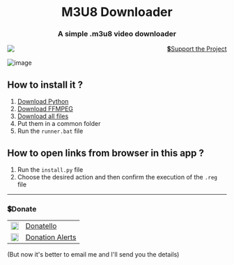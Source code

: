 <h1 align="center">M3U8 Downloader</h1>
<h3 align="center">A simple .m3u8 video downloader</h3>
<p align="right">
    <img align="left" src="https://shields.io/badge/version-v2.0.0-blue">
    <a href="#donate">💲Support the Project</a>
</p>

![image](/.github/images/process.png)

## How to install it ?

1. [Download Python](https://www.python.org/downloads/)
2. [Download FFMPEG](https://ffmpeg.org/download.html)
3. [Download all files](https://github.com/SuperZombi/m3u8/archive/refs/heads/main.zip)
4. Put them in a common folder
5. Run the `runner.bat` file


## How to open links from browser in this app ?

1. Run the `install.py` file
2. Choose the desired action and then confirm the execution of the `.reg` file

<hr>

### 💲Donate

<table>
  <tr>
    <td>
       <img width="18px" src="https://www.google.com/s2/favicons?domain=https://donatello.to&sz=256">
    </td>
    <td>
      <a href="https://donatello.to/super_zombi">Donatello</a>
    </td>
  </tr>
  <tr>
    <td>
       <img width="18px" src="https://www.google.com/s2/favicons?domain=https://www.donationalerts.com&sz=256">
    </td>
    <td>
      <a href="https://www.donationalerts.com/r/super_zombi">Donation Alerts</a>
    </td>
  </tr>
</table>
    
(But now it's better to email me and I'll send you the details)
